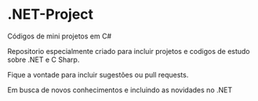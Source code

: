 # .NET-Project
Códigos de mini projetos em C#

Repositorio especialmente criado para incluir projetos e codigos de estudo sobre .NET e C Sharp.

Fique a vontade para incluir sugestões ou pull requests.

Em busca de novos conhecimentos e incluindo as novidades no .NET

